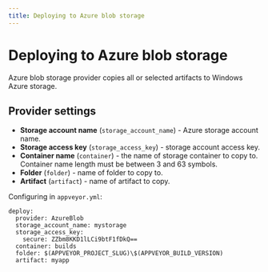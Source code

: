 ```yaml
---
title: Deploying to Azure blob storage
---
```


# Deploying to Azure blob storage

Azure blob storage provider copies all or selected artifacts to Windows Azure storage.

## Provider settings

* **Storage account name** (`storage_account_name`) - Azure storage account name.
* **Storage access key** (`storage_access_key`) - storage account access key.
* **Container name** (`container`) - the name of storage container to copy to. Container name length must be between 3 and 63 symbols.
* **Folder** (`folder`) - name of folder to copy to.
* **Artifact** (`artifact`) - name of artifact to copy.

Configuring in `appveyor.yml`:

    deploy:
      provider: AzureBlob
      storage_account_name: mystorage
      storage_access_key:
        secure: ZZbm8KKD1lLCi9btF1fDkQ==
      container: builds
      folder: $(APPVEYOR_PROJECT_SLUG)\$(APPVEYOR_BUILD_VERSION)
      artifact: myapp
